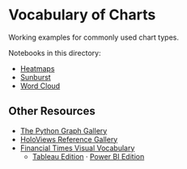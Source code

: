 # Vocabulary of Charts

Working examples for commonly used chart types.

Notebooks in this directory:

* [Heatmaps](https://nbviewer.jupyter.org/github/jhermann/jupyter-by-example/blob/master/charts/heatmaps.ipynb)
* [Sunburst](https://nbviewer.jupyter.org/github/jhermann/jupyter-by-example/blob/master/charts/sunburst.ipynb)
* [Word Cloud](https://nbviewer.jupyter.org/github/jhermann/jupyter-by-example/blob/master/charts/wordcloud.ipynb)


## Other Resources

* [The Python Graph Gallery](https://python-graph-gallery.com/)
* [HoloViews Reference Gallery](http://holoviews.org/reference/index.html)
* [Financial Times Visual Vocabulary](https://github.com/ft-interactive/chart-doctor/tree/master/visual-vocabulary)
  * [Tableau Edition](http://www.vizwiz.com/2018/07/visual-vocabulary.html) · [Power BI Edition](http://sqljason.com/2018/12/financial-times-visual-vocabulary-power-bi-edition.html)
